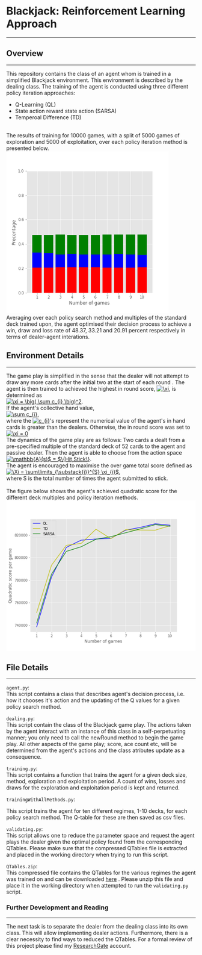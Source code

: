 # Blackjack: Reinforcement Learning Approach
________________________________________________________________________________________________________________________________________

## Overview 
________________________________________________________________________________________________________________________________________

This repository contains the class of an agent whom is trained in a simplified Blackjack environment. This environment is described
by the dealing class. The training of the agent is conducted using three different policy iteration approaches:
* Q-Learning (QL) 
* State action reward state action (SARSA)
* Temperoal Difference (TD) 
<br>
The results of training for 10000 games, with a split of 5000 games of exploration and 5000 of exploitation, over each policy iteration method is presented below. 
<br>
<img src = "https://github.com/akinolawilson/Reinforcement-Learning-in-Blackjack/blob/master/winLossDraw.png?raw=true">
<br>
Averaging over each policy search method and multiples of the standard deck trained upon, the agent optimised their decision process to achieve a win, draw and loss rate of 48.37,  33.21  and 20.91 percent respectively in terms of dealer-agent interations.

## Environment Details 
________________________________________________________________________________________________________________________________________

The game play is simplified in the sense that the dealer will not attempt to draw any more cards after 
the initial two at the start of each round . The agent is then trained to achieved the highest in round score, <a href="https://www.codecogs.com/eqnedit.php?latex=\xi" target="_blank"><img src="https://latex.codecogs.com/gif.latex?\xi" title="\xi" /></a>, is determined as 
<br>
<a href="https://www.codecogs.com/eqnedit.php?latex=\xi&space;=&space;\big(&space;\sum&space;c_{i}&space;\big)^2" target="_blank"><img src="https://latex.codecogs.com/gif.latex?\xi&space;=&space;\big(&space;\sum&space;c_{i}&space;\big)^2" title="\xi = \big( \sum c_{i} \big)^2" /></a>.
<br>
If the agent's collective hand value,
<br>
<a href="https://www.codecogs.com/eqnedit.php?latex=\sum&space;c_{i}" target="_blank"><img src="https://latex.codecogs.com/gif.latex?\sum&space;c_{i}" title="\sum c_{i}" /></a>,
<br>
where the <a href="https://www.codecogs.com/eqnedit.php?latex=c_{i}" target="_blank"><img src="https://latex.codecogs.com/gif.latex?c_{i}" title="c_{i}" /></a>'s represent the numerical value of the agent's in hand cards is greater than the dealers. Otherwise, the in round score was set to 
<br>
<a href="https://www.codecogs.com/eqnedit.php?latex=\xi&space;=&space;0" target="_blank"><img src="https://latex.codecogs.com/gif.latex?\xi&space;=&space;0" title="\xi = 0" /></a>
<br>
The dynamics of the game play are as follows: Two cards a dealt from a pre-specified multiple of the standard deck of 52 cards to the agent and passive dealer. Then the agent is able to choose from the action space
<br>
<a href="https://www.codecogs.com/eqnedit.php?latex=\mathbb{A}(s)$&space;=&space;$\{Hit,Stick\}" target="_blank"><img src="https://latex.codecogs.com/gif.latex?\mathbb{A}(s)$&space;=&space;$\{Hit,Stick\}" title="\mathbb{A}(s)$ = $\{Hit,Stick\}" /></a>.
<br>
The agent is encouraged to maximise the over game total score defined as
<br>
<a href="https://www.codecogs.com/eqnedit.php?latex=\Xi&space;=&space;\sum\limits_{\substack{i}}^{S}&space;\xi_{i}$" target="_blank"><img src="https://latex.codecogs.com/gif.latex?\Xi&space;=&space;\sum\limits_{\substack{i}}^{S}&space;\xi_{i}$" title="\Xi = \sum\limits_{\substack{i}}^{S} \xi_{i}$" /></a>,
<br>
where S is the total number of times the agent submitted to stick. 
<br>
<br>
The figure below shows the agent's achieved quadratic score for the different deck multiples and policy iteration methods. 
<img src ="https://github.com/akinolawilson/Reinforcement-Learning-in-Blackjack/blob/master/optimalScore1to10games.png?raw=true">

## File Details 
________________________________________________________________________________________________________________________________________


```agent.py```:
<br>
This script contains a class that describes agent's decision process, i.e. how it chooses it's
action and the updating of the Q values for a given policy search method.

```dealing.py```:
<br>
This script contain the class of the Blackjack game play. The actions taken by the agent 
interact with an instance of this class in a self-perpetuating manner; you only need to call
the newRound method to begin the game play. All other aspects of the game play; score, ace count etc,
will be determined from the agent's actions and the class atributes update as a consequence.   

```training.py```:
<br>
This script contains a function that trains the agent for a given deck size, method, exploration and exploitation
period. A count of wins, losses and draws for the exploration and exploitation period is kept and returned. 

```trainingWithAllMethods.py```:
<br>

This script trains the agent for ten different regimes, 1-10 decks, for each policy search method. The Q-table 
for these are then saved as csv files. 

```validating.py```: 
<br>
This script allows one to reduce the parameter space and request the agent plays the dealer given the 
optimal policy found from the corresponding QTables. Please make sure that the compressed QTables file
is extracted and placed in the working directory when trying to run this script.

```QTables.zip```:
<br>
This compressed file contains the QTables for the various regimes the agent was trained on and can be downloaded <a href="https://drive.google.com/file/d/1FktDulCeBNC99lXllJE6ht3bbR1fpAuw/view?usp=sharing">here</a> . Please unzip this
file and place it in the working directory when attempted to run the ```validating.py``` script. 

### Further Development and Reading
________________________________________________________________________________________________________________________________________

The next task is to separate the dealer from the dealing class into its own class. This will allow implementing dealer actions. Furthermore, there is a clear necessity to find ways to reduced the QTables. For a formal review of this project please find my
<a href="https://www.researchgate.net/publication/338992214_Blackjack_Reinforcement_Learning_Approaches_to_an_Incomplete_Information_Game">ResearchGate</a> account. 
